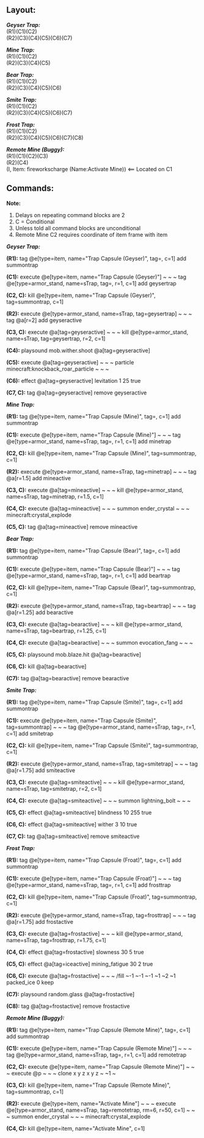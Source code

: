 ## Layout:

**_Geyser Trap:_**\
(R1)(C1)(C2)\
(R2)(C3)(C4)(C5)(C6)(C7)

**_Mine Trap:_**\
(R1)(C1)(C2)\
(R2)(C3)(C4)(C5)

**_Bear Trap:_**\
(R1)(C1)(C2)\
(R2)(C3)(C4)(C5)(C6)

**_Smite Trap:_**\
(R1)(C1)(C2)\
(R2)(C3)(C4)(C5)(C6)(C7)

**_Frost Trap:_**\
(R1)(C1)(C2)\
(R2)(C3)(C4)(C5)(C6)(C7)(C8)

**_Remote Mine (Buggy):_**\
(R1)(C1)(C2)(C3)\
(R2)(C4)\
(I, Item: fireworkscharge (Name:Activate Mine)) <== Located on C1

## Commands:

**Note:**
1. Delays on repeating command blocks are 2
2. C = Conditional
3. Unless told all command blocks are unconditional
4. Remote Mine C2 requires coordinate of item frame with item

**_Geyser Trap:_**

**(R1):** tag @e[type=item, name="Trap Capsule (Geyser)", tag=, c=1] add summontrap

**(C1):** execute @e[type=item, name="Trap Capsule (Geyser)"] ~ ~ ~ tag @e[type=armor_stand, name=sTrap, tag=, r=1, c=1] add geysertrap

**(C2, C):** kill @e[type=item, name="Trap Capsule (Geyser)", tag=summontrap, c=1]

**(R2):** execute @e[type=armor_stand, name=sTrap, tag=geysertrap] ~ ~ ~ tag @a[r=2] add geyseractive

**(C3, C):** execute @a[tag=geyseractive] ~ ~ ~ kill @e[type=armor_stand, name=sTrap, tag=geysertrap, r=2, c=1]

**(C4):** playsound mob.wither.shoot @a[tag=geyseractive]

**(C5):** execute @a[tag=geyseractive] ~ ~ ~ particle minecraft:knockback_roar_particle ~ ~ ~

**(C6):** effect @a[tag=geyseractive] levitation 1 25 true

**(C7, C):** tag @a[tag=geyseractive] remove geyseractive

**_Mine Trap:_**

**(R1):** tag @e[type=item, name="Trap Capsule (Mine)", tag=, c=1] add summontrap

**(C1):** execute @e[type=item, name="Trap Capsule (Mine)"] ~ ~ ~ tag @e[type=armor_stand, name=sTrap, tag=, r=1, c=1] add minetrap

**(C2, C):** kill @e[type=item, name="Trap Capsule (Mine)", tag=summontrap, c=1]

**(R2):** execute @e[type=armor_stand, name=sTrap, tag=minetrap] ~ ~ ~ tag @a[r=1.5] add mineactive

**(C3, C):** execute @a[tag=mineactive] ~ ~ ~ kill @e[type=armor_stand, name=sTrap, tag=minetrap, r=1.5, c=1]

**(C4, C):** execute @a[tag=mineactive] ~ ~ ~ summon ender_crystal ~ ~ ~ minecraft:crystal_explode

**(C5, C):** tag @a[tag=mineactive] remove mineactive

**_Bear Trap:_**

**(R1):** tag @e[type=item, name="Trap Capsule (Bear)", tag=, c=1] add summontrap

**(C1):** execute @e[type=item, name="Trap Capsule (Bear)"] ~ ~ ~ tag @e[type=armor_stand, name=sTrap, tag=, r=1, c=1] add beartrap

**(C2, C):** kill @e[type=item, name="Trap Capsule (Bear)", tag=summontrap, c=1]

**(R2):** execute @e[type=armor_stand, name=sTrap, tag=beartrap] ~ ~ ~ tag @a[r=1.25] add bearactive

**(C3, C):** execute @a[tag=bearactive] ~ ~ ~ kill @e[type=armor_stand, name=sTrap, tag=beartrap, r=1.25, c=1]

**(C4, C):** execute @a[tag=bearactive] ~ ~ ~ summon evocation_fang ~ ~ ~

**(C5, C):** playsound mob.blaze.hit @a[tag=bearactive]

**(C6, C):** kill @a[tag=bearactive]

**(C7):** tag @a[tag=bearactive] remove bearactive

**_Smite Trap:_**

**(R1):** tag @e[type=item, name="Trap Capsule (Smite)", tag=, c=1] add summontrap

**(C1):** execute @e[type=item, name="Trap Capsule (Smite)", tag=summontrap] ~ ~ ~ tag @e[type=armor_stand, name=sTrap, tag=, r=1, c=1] add smitetrap

**(C2, C):** kill @e[type=item, name="Trap Capsule (Smite)", tag=summontrap, c=1]

**(R2):** execute @e[type=armor_stand, name=sTrap, tag=smitetrap] ~ ~ ~ tag @a[r=1.75] add smiteactive

**(C3, C):** execute @a[tag=smiteactive] ~ ~ ~ kill @e[type=armor_stand, name=sTrap, tag=smitetrap, r=2, c=1]

**(C4, C):** execute @a[tag=smiteactive] ~ ~ ~ summon lightning_bolt ~ ~ ~

**(C5, C):** effect @a[tag=smiteactive] blindness 10 255 true

**(C6, C):** effect @a[tag=smiteactive] wither 3 10 true

**(C7, C):** tag @a[tag=smiteactive] remove smiteactive

**_Frost Trap:_**

**(R1):** tag @e[type=item, name="Trap Capsule (Froat)", tag=, c=1] add summontrap

**(C1):** execute @e[type=item, name="Trap Capsule (Froat)"] ~ ~ ~ tag @e[type=armor_stand, name=sTrap, tag=, r=1, c=1] add frosttrap

**(C2, C):** kill @e[type=item, name="Trap Capsule (Froat)", tag=summontrap, c=1]

**(R2):** execute @e[type=armor_stand, name=sTrap, tag=frosttrap] ~ ~ ~ tag @a[r=1.75] add frostactive

**(C3, C):** execute @a[tag=frostactive] ~ ~ ~ kill @e[type=armor_stand, name=sTrap, tag=frosttrap, r=1.75, c=1]

**(C4, C):** effect @a[tag=frostactive] slowness 30 5 true

**(C5, C):** effect @a[tag=iceactive] mining_fatigue 30 2 true

**(C6, C):** execute @a[tag=frostactive] ~ ~ ~ /fill ~-1 ~-1 ~-1 ~1 ~2 ~1 packed_ice 0 keep

**(C7):** playsound random.glass @a[tag=frostactive]

**(C8):** tag @a[tag=frostactive] remove frostactive

**_Remote Mine (Buggy):_**

**(R1):** tag @e[type=item, name="Trap Capsule (Remote Mine)", tag=, c=1] add summontrap

**(C1):** execute @e[type=item, name="Trap Capsule (Remote Mine)"] ~ ~ ~ tag @e[type=armor_stand, name=sTrap, tag=, r=1, c=1] add remotetrap

**(C2, C):** execute @e[type=item, name="Trap Capsule (Remote Mine)"] ~ ~ ~ execute @p ~ ~ ~ clone x y z x y z ~ ~1 ~

**(C3, C):** kill @e[type=item, name="Trap Capsule (Remote Mine)", tag=summontrap, c=1]

**(R2):** execute @e[type=item, name="Activate Mine"] ~ ~ ~ execute @e[type=armor_stand, name=sTrap, tag=remotetrap, rm=6, r=50, c=1] ~ ~ ~ summon ender_crystal ~ ~ ~ minecraft:crystal_explode

**(C4, C):** kill @e[type=item, name="Activate Mine", c=1]
